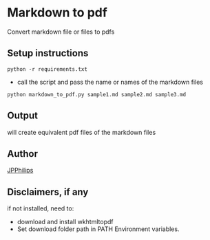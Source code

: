 # Markdown to pdf

Convert markdown file or files to pdfs

## Setup instructions
```
python -r requirements.txt
```
- call the script and pass the name or names of the markdown files
```
python markdown_to_pdf.py sample1.md sample2.md sample3.md
```
## Output

will create equivalent pdf files of the markdown files

## Author
[JPPhilips](https://www.github.com/jpphilips)


## Disclaimers, if any

if not installed, need to:
- download and install wkhtmltopdf
- Set download folder path in PATH Environment variables.
